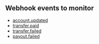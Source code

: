 ## Webhook events to monitor

- [account.updated](https://stripe.com/docs/api/events/types#event_types-account.updated)
- [transfer.paid](https://stripe.com/docs/api/events/types#event_types-transfer.paid)
- [transfer.failed](https://stripe.com/docs/api/events/types#event_types-transfer.failed)
- [payout.failed](https://stripe.com/docs/api/events/types#event_types-payout.failed)
